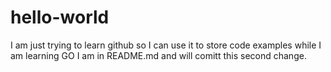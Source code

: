 # hello-world
I am just trying to learn github so I can use it to store code examples while I am learning GO
I am in README.md and will comitt this second change. 
